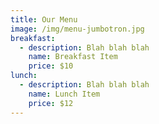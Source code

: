 ```yaml
---
title: Our Menu
image: /img/menu-jumbotron.jpg
breakfast:
  - description: Blah blah blah
    name: Breakfast Item
    price: $10
lunch:
  - description: Blah blah blah
    name: Lunch Item
    price: $12
---
```


